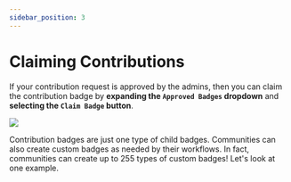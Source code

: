 ```yaml
---
sidebar_position: 3
---
```


# Claiming Contributions

If your contribution request is approved by the admins, then you can claim the contribution badge by **expanding the `Approved Badges` dropdown** and **selecting the `Claim Badge` button**.

![](../img/011-claiming_contribution_badges.gif)

Contribution badges are just one type of child badges. Communities can also create custom badges as needed by their workflows. In fact, communities can create up to 255 types of custom badges! Let's look at one example.